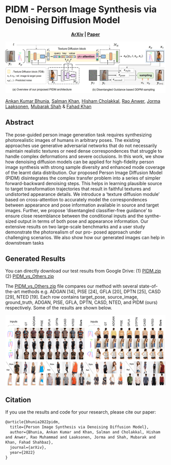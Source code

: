 # PIDM - Person Image Synthesis via Denoising Diffusion Model

 <p align='center'>
  <b>
    <a href="https://arxiv.org/abs/2104.0ede">ArXiv</a>
    | 
    <a href="">Paper</a>
  </b>
</p> 

<p align="center">
<img src=Figures/mainfig.jpg>
</p>

 
[Ankan Kumar Bhunia](https://scholar.google.com/citations?user=2leAc3AAAAAJ&hl=en),
[Salman Khan](https://scholar.google.com/citations?user=M59O9lkAAAAJ&hl=en),
[Hisham Cholakkal](https://scholar.google.com/citations?user=bZ3YBRcAAAAJ&hl=en), 
[Rao Anwer](https://scholar.google.fi/citations?user=_KlvMVoAAAAJ&hl=en),
[Jorma Laaksonen](https://scholar.google.com/citations?user=qQP6WXIAAAAJ&hl=en),
[Mubarak Shah](https://scholar.google.com/citations?user=p8gsO3gAAAAJ&hl=en) &
[Fahad Khan](https://scholar.google.ch/citations?user=zvaeYnUAAAAJ&hl=en&oi=ao)

## Abstract
The pose-guided person image generation task requires synthesizing photorealistic images of humans in arbitrary poses. The existing approaches use generative adversarial networks that do not necessarily maintain realistic textures or need dense correspondences that struggle to handle complex deformations and severe occlusions. In this work, we show how denoising diffusion models can be applied for high-fidelity person image synthesis with strong sample diversity and enhanced mode coverage of the learnt data distribution. Our proposed Person Image Diffusion Model (PIDM) disintegrates the complex transfer problem into a series of simpler forward-backward denoising steps. This helps in learning plausible source to target transformation trajectories that result in faithful textures and undistorted appearance details. We introduce a ‘texture diffusion module’ based on cross-attention to accurately model the correspondences between appearance and pose information available in source and target images. Further, we propose ‘disentangled classifier-free guidance’ to ensure close resemblance between the conditional inputs and the synthe- sized output in terms of both pose and appearance information. Our extensive results on two large-scale benchmarks and a user study demonstrate the photorealism of our pro- posed approach under challenging scenarios. We also show how our generated images can help in downstream tasks

## Generated Results

You can directly download our test results from Google Drive: (1) [PIDM.zip]() (2) [PIDM_vs_Others.zip]()

The [PIDM_vs_Others.zip]() file compares our method with several state-of-the-art methods e.g. ADGAN [14], PISE [24], GFLA [20], DPTN [25], CASD [29],
NTED [19]. Each row contains target_pose, source_image, ground_truth, ADGAN, PISE, GFLA, DPTN, CASD, NTED, and PIDM (ours) respectively. 
Some of the results are shown below. 

<p align="center">
<img src=Figures/github_qual.jpg>
</p>

## Citation

If you use the results and code for your research, please cite our paper:

```
@article{bhunia2022pidm,
  title={Person Image Synthesis via Denoising Diffusion Model},
  author={Bhunia, Ankan Kumar and Khan, Salman and Cholakkal, Hisham and Anwer, Rao Muhammad and Laaksonen, Jorma and Shah, Mubarak and Khan, Fahad Shahbaz},
  journal={arXiv},
  year={2022}
}
```

